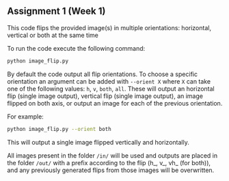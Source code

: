 ## Assignment 1 (Week 1)

This code flips the provided image(s) in multiple orientations: horizontal, vertical or both at the same time

To run the code execute the following command:
```bash
python image_flip.py
```

By default the code output all flip orientations. To choose a specific orientation an argument can be added with `--orient X` where `X` can take one of the following values:
`h`, `v`, `both`, `all`. These will output an horizontal flip (single image output), vertical flip (single image output), an image flipped on both axis, or output an image 
for each of the previous orientation.

For example:
```bash
python image_flip.py --orient both
```
This will output a single image flipped vertically and horizontally.

All images present in the folder `/in/` will be used and outputs are placed in the folder `/out/` with a prefix according to the flip (h_, v_, vh_ (for both)), and any previously generated flips from those images will be overwritten. 


